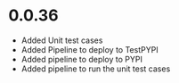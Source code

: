 # 0.0.36

- Added Unit test cases
- Added Pipeline to deploy to TestPYPI
- Added pipeline to deploy to PYPI
- Added pipeline to run the unit test cases